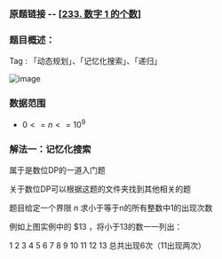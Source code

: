 ### 原题链接 -- [[233. 数字 1 的个数](https://leetcode.cn/problems/number-of-digit-one/)]

### 题目概述：
Tag : 「动态规划」、「记忆化搜索」、「递归」

![image](https://user-images.githubusercontent.com/99656524/196583577-55f2556c-a339-4d66-ae63-86ee44fedaa6.png)

### 数据范围
 * $0 <= n <= 10^9$

### 解法一：记忆化搜索
属于是数位DP的一道入门题

关于数位DP可以根据这题的文件夹找到其他相关的题

题目给定一个界限 $n$ 求小于等于n的所有整数中1的出现次数

例如上图实例中的 $13 ，将小于13的数一一列出：

1 2 3 4 5 6 7 8 9 10 11 12 13 总共出现6次（11出现两次）
